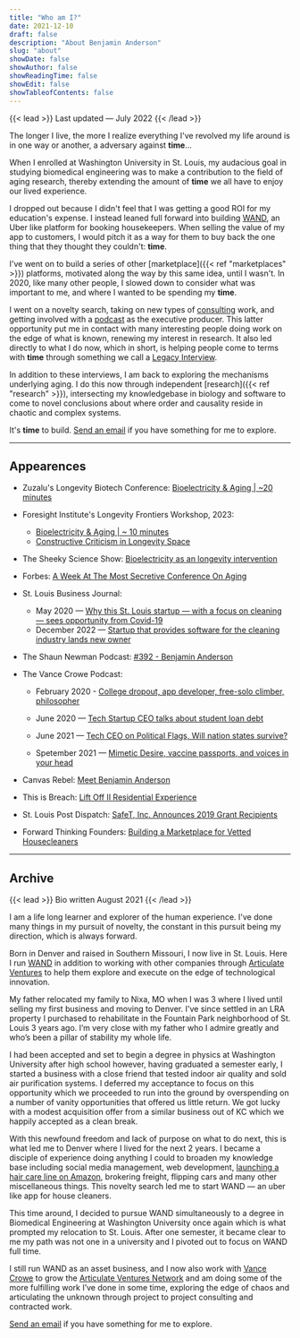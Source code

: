 ```yaml
---
title: "Who am I?"
date: 2021-12-10
draft: false
description: "About Benjamin Anderson"
slug: "about"
showDate: false
showAuthor: false
showReadingTime: false
showEdit: false
showTableofContents: false
---
```

{{< lead >}}
Last updated — July 2022
{{< /lead >}}

The longer I live, the more I realize everything I've revolved my life around is in one way or another, a adversary against **time**...

When I enrolled at Washington University in St. Louis, my audacious goal in studying biomedical engineering was to make a contribution to the field of aging research, thereby extending the amount of **time** we all have to enjoy our lived experience. 

I dropped out because I didn't feel that I was getting a good ROI for my education's expense. I instead leaned full forward into building [WAND](https://www.bizjournals.com/stlouis/inno/stories/news/2022/12/13/wand-usa-sells-to-greenaway-ventures.html), an Uber like platform for booking housekeepers. When selling the value of my app to customers, I would pitch it as a way for them to buy back the one thing that they thought they couldn't: **time**. 

I've went on to build a series of other [marketplace]({{< ref "marketplaces" >}}) platforms, motivated along the way by this same idea, until I wasn't. In 2020, like many other people, I slowed down to consider what was important to me, and where I wanted to be spending my **time**. 

I went on a novelty search, taking on new types of [consulting](https://www.articulate.ventures/) work, and getting involved with a [podcast](https://www.vancecrowe.com/podcast) as the executive producer. This latter opportunity put me in contact with many interesting people doing work on the edge of what is known, renewing my interest in research. It also led directly to what I do now, which in short, is helping people come to terms with **time** through something we call a [Legacy Interview](https://legacyinterviews.com/).

In addition to these interviews, I am back to exploring the mechanisms underlying aging. I do this now through independent [research]({{< ref "research" >}}), intersecting my knowledgebase in biology and software to come to novel conclusions about where order and causality reside in chaotic and complex systems. 

It's **time** to build. [Send an email](mailto:me@benjaminbanderson.com) if you have something for me to explore. 

---
## Appearences

- Zuzalu's Longevity Biotech Conference: [Bioelectricity & Aging | ~20 minutes](https://zuzalu.streameth.org/session/660)

- Foresight Institute's Longevity Frontiers Workshop, 2023: 
    - [Bioelectricity & Aging | ~ 10 minutes](https://www.youtube.com/watch?v=nNNQ-LS2-Uo)
    - [Constructive Criticism in Longevity Space](https://www.youtube.com/watch?v=h0-xUBguJWE)

- The Sheeky Science Show: [Bioelectricity as an longevity intervention](https://www.youtube.com/watch?v=9R5oEdgs86M)

- Forbes: [A Week At The Most Secretive Conference On Aging](https://www.forbes.com/sites/alexzhavoronkov/2022/06/29/a-week-at-the-most-secretive-conference-on-aging/?sh=2a108820201d)

- St. Louis Business Journal: 
    - May 2020 — [Why this St. Louis startup — with a focus on cleaning — sees opportunity from Covid-19](https://www.bizjournals.com/stlouis/news/2020/05/20/st-louis-cleaning-startup-sees-opportunity.html)
    - December 2022 — [Startup that provides software for the cleaning industry lands new owner](https://www.bizjournals.com/stlouis/inno/stories/news/2022/12/13/wand-usa-sells-to-greenaway-ventures.html)

- The Shaun Newman Podcast: [#392 - Benjamin Anderson](https://anchor.fm/shaun-newman/episodes/392---Benjamin-Anderson-e1v4ml5)

- The Vance Crowe Podcast:

    - February 2020 - [College dropout, app developer, free-solo climber, philosopher](https://share.transistor.fm/s/0a3af1ba)

    - June 2020 — [Tech Startup CEO talks about student loan debt](https://share.transistor.fm/s/0961d3b1)

    - June 2021 — [Tech CEO on Political Flags, Will nation states survive?](https://share.transistor.fm/s/e7b75f0e)

    - Spetember 2021 — [Mimetic Desire, vaccine passports, and voices in your head](https://share.transistor.fm/s/815116bd)

- Canvas Rebel: [Meet Benjamin Anderson](https://canvasrebel.com/meet-benjamin-anderson/)

- This is Breach: [Lift Off II Residential Experience](https://youtu.be/iJnLIOX_50I?t=309)

- St. Louis Post Dispatch: [SafeT, Inc. Announces 2019 Grant Recipients](https://www.stltoday.com/pr/business/st-louis-based-safet-inc-announces-2019-grant-recipients/article_a4f1c452-e09a-11e9-b853-97fb7d0da59e.html)

- Forward Thinking Founders: [Building a Marketplace for Vetted Housecleaners](https://share.transistor.fm/s/f8e4e55f)
    
---
## Archive

{{< lead >}}
Bio written August 2021
{{< /lead >}}

I am a life long learner and explorer of the human experience. I've done many things in my pursuit of novelty, the constant in this pursuit being my direction, which is always forward.

Born in Denver and raised in Southern Missouri, I now live in St. Louis. Here I run [WAND](https://wandusa.com/) in addition to working with other companies through [Articulate Ventures](https://articulate.ventures/) to help them explore and execute on the edge of technological innovation.

My father relocated my family to Nixa, MO when I was 3 where I lived until selling my first business and moving to Denver. I've since settled in an LRA property I purchased to rehabilitate in the Fountain Park neighborhood of St. Louis 3 years ago. I’m very close with my father who I admire greatly and who’s been a pillar of stability my whole life. 

I had been accepted and set to begin a degree in physics at Washington University after high school however, having graduated a semester early, I started a business with a close friend that tested indoor air quality and sold air purification systems. I deferred my acceptance to focus on this opportunity which we proceeded to run into the ground by overspending on a number of vanity opportunities that offered us little return. We got lucky with a modest acquisition offer from a similar business out of KC which we happily accepted as a clean break. 

With this newfound freedom and lack of purpose on what to do next, this is what led me to Denver where I lived for the next 2 years. I became a disciple of experience doing anything I could to broaden my knowledge base including social media management, web development, [launching a hair care line on Amazon](https://www.amazon.com/Beauty-Personal-Care-CHAD-CO-SALON/s?rh=n%3A3760911%2Cp_89%3ACHAD+%26+CO.+SALON), brokering freight, flipping cars and many other miscellaneous things. This novelty search led me to start WAND — an uber like app for house cleaners. 

This time around, I decided to pursue WAND simultaneously to a degree in Biomedical Engineering at Washington University once again which is what prompted my relocation to St. Louis. After one semester, it became clear to me my path was not one in a university and I pivoted out to focus on WAND full time. 

I still run WAND as an asset business, and I now also work with [Vance Crowe](https://www.vancecrowe.com/) to grow the [Articulate Ventures Network](https://network.articulate.ventures/)  and am doing some of the more fulfilling work I’ve done in some time, exploring the edge of chaos and articulating the unknown through project to project consulting and contracted work.

[Send an email](mailto:me@benjaminbanderson.com) if you have something for me to explore. 
